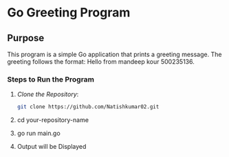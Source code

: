 # Go Greeting Program

## Purpose
This program is a simple Go application that prints a greeting message. The greeting follows the format: Hello from mandeep kour 500235136.

### Steps to Run the Program

1. *Clone the Repository*:
   ```sh
   git clone https://github.com/Natishkumar02.git

2. cd your-repository-name

3. go run main.go

4. Output will be Displayed
